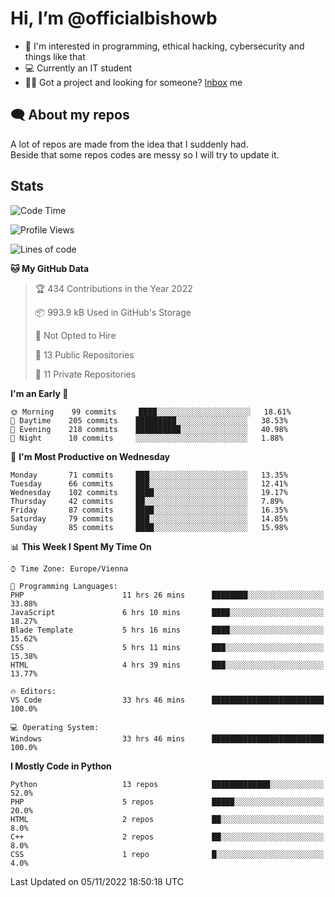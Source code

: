 # Hi, I’m @officialbishowb

- 👀 I'm interested in programming, ethical hacking, cybersecurity and things like that
- 💻 Currently an IT student
- 👩‍💻 Got a project and looking for someone? [Inbox](https://t.me/officialbishowb) me

## 🗨 About my repos
<p>A lot of repos are made from the idea that I suddenly had.<br>
Beside that some repos codes are messy so I will try to update it.</p>

## Stats
<!--START_SECTION:waka-->
![Code Time](http://img.shields.io/badge/Code%20Time-370%20hrs%201%20min-blue)

![Profile Views](http://img.shields.io/badge/Profile%20Views-0-blue)

![Lines of code](https://img.shields.io/badge/From%20Hello%20World%20I%27ve%20Written--370%20Thousand%20lines%20of%20code-blue)

**🐱 My GitHub Data** 

> 🏆 434 Contributions in the Year 2022
 > 
> 📦 993.9 kB Used in GitHub's Storage 
 > 
> 🚫 Not Opted to Hire
 > 
> 📜 13 Public Repositories 
 > 
> 🔑 11 Private Repositories  
 > 
**I'm an Early 🐤** 

```text
🌞 Morning    99 commits     ████░░░░░░░░░░░░░░░░░░░░░   18.61% 
🌆 Daytime    205 commits    █████████░░░░░░░░░░░░░░░░   38.53% 
🌃 Evening    218 commits    ██████████░░░░░░░░░░░░░░░   40.98% 
🌙 Night      10 commits     ░░░░░░░░░░░░░░░░░░░░░░░░░   1.88%

```
📅 **I'm Most Productive on Wednesday** 

```text
Monday       71 commits     ███░░░░░░░░░░░░░░░░░░░░░░   13.35% 
Tuesday      66 commits     ███░░░░░░░░░░░░░░░░░░░░░░   12.41% 
Wednesday    102 commits    ████░░░░░░░░░░░░░░░░░░░░░   19.17% 
Thursday     42 commits     ██░░░░░░░░░░░░░░░░░░░░░░░   7.89% 
Friday       87 commits     ████░░░░░░░░░░░░░░░░░░░░░   16.35% 
Saturday     79 commits     ███░░░░░░░░░░░░░░░░░░░░░░   14.85% 
Sunday       85 commits     ████░░░░░░░░░░░░░░░░░░░░░   15.98%

```


📊 **This Week I Spent My Time On** 

```text
⌚︎ Time Zone: Europe/Vienna

💬 Programming Languages: 
PHP                      11 hrs 26 mins      ████████░░░░░░░░░░░░░░░░░   33.88% 
JavaScript               6 hrs 10 mins       ████░░░░░░░░░░░░░░░░░░░░░   18.27% 
Blade Template           5 hrs 16 mins       ████░░░░░░░░░░░░░░░░░░░░░   15.62% 
CSS                      5 hrs 11 mins       ███░░░░░░░░░░░░░░░░░░░░░░   15.38% 
HTML                     4 hrs 39 mins       ███░░░░░░░░░░░░░░░░░░░░░░   13.77%

🔥 Editors: 
VS Code                  33 hrs 46 mins      █████████████████████████   100.0%

💻 Operating System: 
Windows                  33 hrs 46 mins      █████████████████████████   100.0%

```

**I Mostly Code in Python** 

```text
Python                   13 repos            █████████████░░░░░░░░░░░░   52.0% 
PHP                      5 repos             █████░░░░░░░░░░░░░░░░░░░░   20.0% 
HTML                     2 repos             ██░░░░░░░░░░░░░░░░░░░░░░░   8.0% 
C++                      2 repos             ██░░░░░░░░░░░░░░░░░░░░░░░   8.0% 
CSS                      1 repo              █░░░░░░░░░░░░░░░░░░░░░░░░   4.0%

```



 Last Updated on 05/11/2022 18:50:18 UTC
<!--END_SECTION:waka-->
 

<!---
officialbishowb/officialbishowb is a ✨ special ✨ repository because its `README.md` (this file) appears on your GitHub profile.
You can click the Preview link to take a look at your changes.
--->
